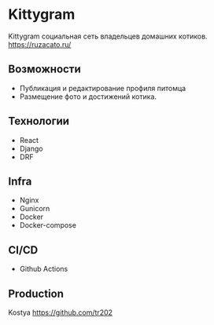 # Kittygram

Kittygram социальная сеть владельцев домашних котиков. https://ruzacato.ru/
## Возможности
- Публикация и  редактирование профиля питомца
- Размещение фото и достижений котика.

## Технологии
- React
- Django
- DRF

## Infra
- Nginx
- Gunicorn
- Docker
- Docker-compose

## CI/CD
- Github Actions

## Production
Kostya https://github.com/tr202
